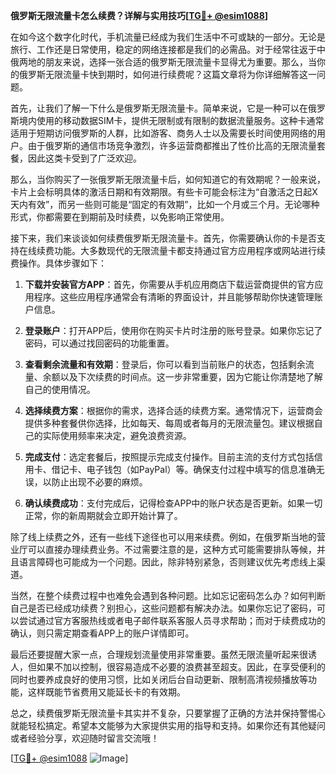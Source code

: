 **俄罗斯无限流量卡怎么续费？详解与实用技巧[[TG💪+ @esim1088](https://t.me/s/esim1088)]**

在如今这个数字化时代，手机流量已经成为我们生活中不可或缺的一部分。无论是旅行、工作还是日常使用，稳定的网络连接都是我们的必需品。对于经常往返于中俄两地的朋友来说，选择一张合适的俄罗斯无限流量卡显得尤为重要。那么，当你的俄罗斯无限流量卡快到期时，如何进行续费呢？这篇文章将为你详细解答这一问题。

首先，让我们了解一下什么是俄罗斯无限流量卡。简单来说，它是一种可以在俄罗斯境内使用的移动数据SIM卡，提供无限制或有限制的数据流量服务。这种卡通常适用于短期访问俄罗斯的人群，比如游客、商务人士以及需要长时间使用网络的用户。由于俄罗斯的通信市场竞争激烈，许多运营商都推出了性价比高的无限流量套餐，因此这类卡受到了广泛欢迎。

那么，当你购买了一张俄罗斯无限流量卡后，如何知道它的有效期呢？一般来说，卡片上会标明具体的激活日期和有效期限。有些卡可能会标注为“自激活之日起X天内有效”，而另一些则可能是“固定的有效期”，比如一个月或三个月。无论哪种形式，你都需要在到期前及时续费，以免影响正常使用。

接下来，我们来谈谈如何续费俄罗斯无限流量卡。首先，你需要确认你的卡是否支持在线续费功能。大多数现代的无限流量卡都支持通过官方应用程序或网站进行续费操作。具体步骤如下：

1. **下载并安装官方APP**：首先，你需要从手机应用商店下载运营商提供的官方应用程序。这些应用程序通常会有清晰的界面设计，并且能够帮助你快速管理账户信息。

2. **登录账户**：打开APP后，使用你在购买卡片时注册的账号登录。如果你忘记了密码，可以通过找回密码的功能重置。

3. **查看剩余流量和有效期**：登录后，你可以看到当前账户的状态，包括剩余流量、余额以及下次续费的时间点。这一步非常重要，因为它能让你清楚地了解自己的使用情况。

4. **选择续费方案**：根据你的需求，选择合适的续费方案。通常情况下，运营商会提供多种套餐供你选择，比如每天、每周或者每月的无限流量包。建议根据自己的实际使用频率来决定，避免浪费资源。

5. **完成支付**：选定套餐后，按照提示完成支付操作。目前主流的支付方式包括信用卡、借记卡、电子钱包（如PayPal）等。确保支付过程中填写的信息准确无误，以防止出现不必要的麻烦。

6. **确认续费成功**：支付完成后，记得检查APP中的账户状态是否更新。如果一切正常，你的新周期就会立即开始计算了。

除了线上续费之外，还有一些线下途径也可以用来续费。例如，在俄罗斯当地的营业厅可以直接办理续费业务。不过需要注意的是，这种方式可能需要排队等候，并且语言障碍也可能成为一个问题。因此，除非特别紧急，否则建议优先考虑线上渠道。

当然，在整个续费过程中也难免会遇到各种问题。比如忘记密码怎么办？如何判断自己是否已经成功续费？别担心，这些问题都有解决办法。如果你忘记了密码，可以尝试通过官方客服热线或者电子邮件联系客服人员寻求帮助；而对于续费成功的确认，则只需定期查看APP上的账户详情即可。

最后还要提醒大家一点，合理规划流量使用非常重要。虽然无限流量听起来很诱人，但如果不加以控制，很容易造成不必要的浪费甚至超支。因此，在享受便利的同时也要养成良好的使用习惯，比如关闭后台自动更新、限制高清视频播放等功能，这样既能节省费用又能延长卡的有效期。

总之，续费俄罗斯无限流量卡其实并不复杂，只要掌握了正确的方法并保持警惕心就能轻松搞定。希望本文能够为大家提供实用的指导和支持。如果你还有其他疑问或者经验分享，欢迎随时留言交流哦！

[[TG💪+ @esim1088](https://t.me/s/esim1088) ![Image](https://i.postimg.cc/4NQfJmqS/Snipaste-2025-05-13-00-14-12.png)]